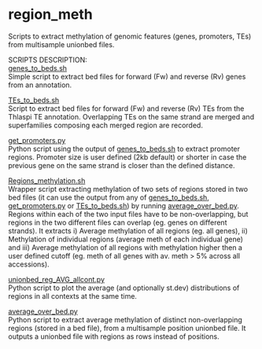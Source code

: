 # region_meth
Scripts to extract methylation of genomic features (genes, promoters, TEs) from multisample unionbed files.


SCRIPTS DESCRIPTION: <br/>
[genes_to_beds.sh](https://github.com/Dario-Galanti/WGBS_downstream/blob/main/WGBS_simpleworkflow/region_meth/genes_to_beds.sh)<br/>
Simple script to extract bed files for forward (Fw) and reverse (Rv) genes from an annotation.

[TEs_to_beds.sh](https://github.com/Dario-Galanti/WGBS_downstream/blob/main/WGBS_simpleworkflow/region_meth/TEs_to_beds.sh)<br/>
Script to extract bed files for forward (Fw) and reverse (Rv) TEs from the Thlaspi TE annotation. Overlapping TEs on the same strand are merged and superfamilies composing each merged region are recorded.

[get_promoters.py](https://github.com/Dario-Galanti/WGBS_downstream/blob/main/WGBS_simpleworkflow/region_meth/get_promoters.py)<br/>
Python script using the output of [genes_to_beds.sh](https://github.com/Dario-Galanti/WGBS_downstream/blob/main/WGBS_simpleworkflow/region_meth/genes_to_beds.sh) to extract promoter regions. Promoter size is user defined (2kb default) or shorter in case the previous gene on the same strand is closer than the defined distance.

[Regions_methylation.sh](https://github.com/Dario-Galanti/WGBS_downstream/blob/main/WGBS_simpleworkflow/region_meth/Regions_methylation.sh)<br/>
Wrapper script extracting methylation of two sets of regions stored in two bed files (it can use the output from any of [genes_to_beds.sh](https://github.com/Dario-Galanti/WGBS_downstream/blob/main/WGBS_simpleworkflow/region_meth/genes_to_beds.sh), [get_promoters.py](https://github.com/Dario-Galanti/WGBS_downstream/blob/main/WGBS_simpleworkflow/region_meth/get_promoters.py) or [TEs_to_beds.sh](https://github.com/Dario-GalantiWGBS_downstream/blob/main/WGBS_simpleworkflow/region_meth/TEs_to_beds.sh)) by running [average_over_bed.py](https://github.com/Dario-Galanti/WGBS_downstream/blob/main/WGBS_simpleworkflow/region_meth/average_over_bed.py). Regions within each of the two input files have to be non-overlapping, but regions in the two different files can overlap (eg. genes on different strands). It extracts i) Average methylation of all regions (eg. all genes), ii) Methylation of individual regions (average meth of each individual gene) and iii) Average methylation of all regions with methylation higher then a user defined cutoff (eg. meth of all genes with av. meth > 5% across all accessions).

[unionbed_reg_AVG_allcont.py](https://github.com/Dario-Galanti/WGBS_downstream/blob/main/WGBS_simpleworkflow/region_meth/unionbed_reg_AVG_allcont.py)<br/>
Python script to plot the average (and optionally st.dev) distributions of regions in all contexts at the same time.

[average_over_bed.py](https://github.com/Dario-Galanti/WGBS_downstream/blob/main/WGBS_simpleworkflow/region_meth/average_over_bed.py)<br/> 
Python script to extract average methylation of distinct non-overlapping regions (stored in a bed file), from a multisample position unionbed file. It outputs a unionbed file with regions as rows instead of positions.
